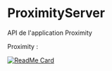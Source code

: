 # ProximityServer
API de l'application Proximity

Proximity :

[![ReadMe Card](https://github-readme-stats.vercel.app/api/pin/?username=TomLeCollegue&repo=ProximityV2)](https://github.com/TomLeCollegue/ProximityV2)

